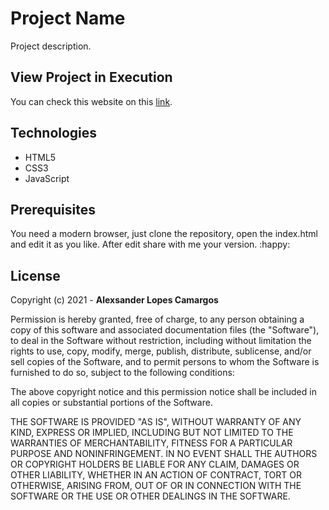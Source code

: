 # Project Name
Project description.

## View Project in Execution
You can check this website on this [link](https://#).

## Technologies
- HTML5
- CSS3
- JavaScript

## Prerequisites
You need a modern browser, just clone the repository, open the index.html
and edit it as you like. After edit share with me your version. :happy:

## License

Copyright (c) 2021 - **Alexsander Lopes Camargos**

Permission is hereby granted, free of charge, to any person obtaining a
copy of this software and associated documentation files (the "Software"),
to deal in the Software without restriction, including without limitation
the rights to use, copy, modify, merge, publish, distribute, sublicense,
and/or sell copies of the Software, and to permit persons to whom the
Software is furnished to do so, subject to the following conditions:

The above copyright notice and this permission notice shall be included in
all copies or substantial portions of the Software.

THE SOFTWARE IS PROVIDED "AS IS", WITHOUT WARRANTY OF ANY KIND, EXPRESS OR
IMPLIED, INCLUDING BUT NOT LIMITED TO THE WARRANTIES OF MERCHANTABILITY,
FITNESS FOR A PARTICULAR PURPOSE AND NONINFRINGEMENT. IN NO EVENT SHALL THE
AUTHORS OR COPYRIGHT HOLDERS BE LIABLE FOR ANY CLAIM, DAMAGES OR OTHER
LIABILITY, WHETHER IN AN ACTION OF CONTRACT, TORT OR OTHERWISE, ARISING
FROM, OUT OF OR IN CONNECTION WITH THE SOFTWARE OR THE USE OR OTHER
DEALINGS IN THE SOFTWARE.
